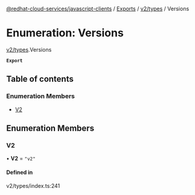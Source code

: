 [@redhat-cloud-services/javascript-clients](../README.md) / [Exports](../modules.md) / [v2/types](../modules/v2_types.md) / Versions

# Enumeration: Versions

[v2/types](../modules/v2_types.md).Versions

**`Export`**

## Table of contents

### Enumeration Members

- [V2](v2_types.Versions.md#v2)

## Enumeration Members

### V2

• **V2** = ``"v2"``

#### Defined in

v2/types/index.ts:241
